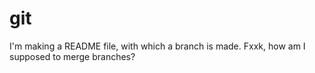 # git
I'm making a README file, with which a branch is made.
Fxxk, how am I supposed to merge branches?
